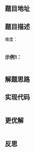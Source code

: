## 题目地址



## 题目描述

难度：

```

```

### 示例1：

```

```

## 解题思路



## 实现代码


```js

```

## 更优解



```js

```

## 反思
